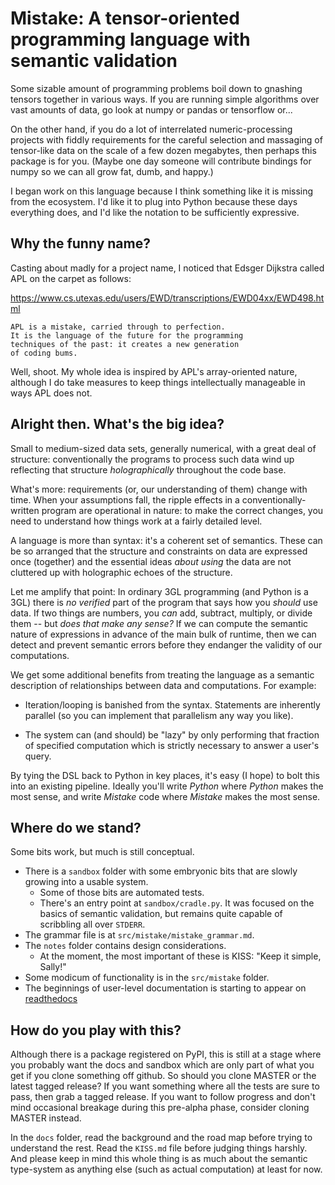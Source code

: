 # Mistake: A tensor-oriented programming language with semantic validation

Some sizable amount of programming problems boil down to gnashing tensors
together in various ways. If you are running simple algorithms over vast
amounts of data, go look at numpy or pandas or tensorflow or...

On the other hand, if you do a lot of interrelated numeric-processing projects
with fiddly requirements for the careful selection and massaging of tensor-like
data on the scale of a few dozen megabytes, then perhaps this package is for you.
(Maybe one day someone will contribute bindings for numpy so we can all grow fat,
dumb, and happy.)

I began work on this language because I think something like it is missing from
the ecosystem. I'd like it to plug into Python because these days everything does,
and I'd like the notation to be sufficiently expressive.

## Why the funny name?

Casting about madly for a project name, I noticed that Edsger Dijkstra called APL
on the carpet as follows:

https://www.cs.utexas.edu/users/EWD/transcriptions/EWD04xx/EWD498.html

    APL is a mistake, carried through to perfection.
    It is the language of the future for the programming
    techniques of the past: it creates a new generation
    of coding bums.

Well, shoot. My whole idea is inspired by APL's array-oriented nature, although
I do take measures to keep things intellectually manageable in ways APL does not.

## Alright then. What's the big idea?

Small to medium-sized data sets, generally numerical, with a great deal of
structure: conventionally the programs to process such data wind up reflecting
that structure *holographically* throughout the code base.

What's more: requirements (or, our understanding of them) change with time.
When your assumptions fall, the ripple effects in a conventionally-written
program are operational in nature: to make the correct changes, you need to
understand how things work at a fairly detailed level.

A language is more than syntax: it's a coherent set of semantics. These can be
so arranged that the structure and constraints on data are expressed once (together)
and the essential ideas *about using* the data are not cluttered up with
holographic echoes of the structure.

Let me amplify that point: In ordinary 3GL programming (and Python is a 3GL) there
is *no verified* part of the program that says how you *should* use data. If two
things are numbers, you *can* add, subtract, multiply, or divide them --
but *does that make any sense?* If we can compute the semantic nature of
expressions in advance of the main bulk of runtime, then we can detect and
prevent semantic errors before they endanger the validity of our computations.

We get some additional benefits from treating the language as a semantic description
of relationships between data and computations. For example:

* Iteration/looping is banished from the syntax. Statements are inherently
  parallel (so you can implement that parallelism any way you like).

* The system can (and should) be "lazy" by only performing that fraction of
  specified computation which is strictly necessary to answer a user's query.

By tying the DSL back to Python in key places, it's easy (I hope) to bolt this
into an existing pipeline. Ideally you'll write *Python* where *Python*  makes
the most sense, and write *Mistake* code where *Mistake* makes the most sense.

## Where do we stand?

Some bits work, but much is still conceptual.

* There is a `sandbox` folder with some embryonic bits that
  are slowly growing into a usable system.
    * Some of those bits are automated tests.
    * There's an entry point at `sandbox/cradle.py`. It was
      focused on the basics of semantic validation, but remains
      quite capable of scribbling all over `STDERR`.
* The grammar file is at `src/mistake/mistake_grammar.md`.
* The `notes` folder contains design considerations.
    * At the moment, the most important of these is KISS: "Keep it simple, Sally!"
* Some modicum of functionality is in the `src/mistake` folder.
* The beginnings of user-level documentation is starting to appear on [readthedocs][docs]

## How do you play with this?

Although there is a package registered on PyPI, this is still at a stage
where you probably want the docs and sandbox which are only part of what
you get if you clone something off github. So should you clone MASTER or
the latest tagged release? If you want something where all the tests are
sure to pass, then grab a tagged release. If you want to follow progress
and don't mind occasional breakage during this pre-alpha phase, consider
cloning MASTER instead.

In the `docs` folder, read the background and the road map before trying
to understand the rest. Read the `KISS.md` file before judging things
harshly. And please keep in mind this whole thing is as much about the
semantic type-system as anything else (such as actual computation) at
least for now.

[docs]: http://mistake.readthedocs.io
